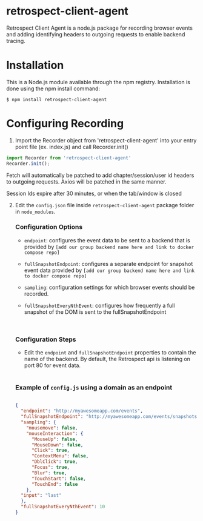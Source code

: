 # retrospect-client-agent

Retrospect Client Agent is a node.js package for recording browser events and adding identifying headers to outgoing requests to enable backend tracing.

# Installation

This is a Node.js module available through the npm registry. Installation is done using the npm install command:

```
$ npm install retrospect-client-agent
```

# Configuring Recording

1. Import the Recorder object from 'retrospect-client-agent' into your entry point file (ex. index.js) and call Recorder.init()

```js
import Recorder from 'retrospect-client-agent'
Recorder.init();
```

Fetch will automatically be patched to add chapter/session/user id headers to outgoing requests. Axios will be patched in the same manner.

Session Ids expire after 30 minutes, or when the tab/window is closed

2. Edit the `config.json` file inside `retrospect-client-agent` package folder in `node_modules`.

    ### Configuration Options

    - `endpoint`: configures the event data to be sent to a backend that is provided by `[add our group backend name here and link to docker compose repo]`

    - `fullSnapshotEndpoint`: configures a separate endpoint for snapshot event data provided by `[add our group backend name here and link to docker compose repo]`

    - `sampling`: configuration settings for which browser events should be recorded.

    - `fullSnapshotEveryNthEvent`: configures how frequently a full snapshot of the DOM is sent to the fullSnapshotEndpoint

    <br>

    ### Configuration Steps

    - Edit the `endpoint` and `fullSnapshotEndpoint` properties to contain the name of the backend. By default, the Retrospect api is listening on port 80 for event data.

    <br>

    ### Example of `config.js` using a domain as an endpoint

    ```json
    
    {
      "endpoint": "http://myawesomeapp.com/events",
      "fullSnapshotEndpoint": "http://myawesomeapp.com/events/snapshots",
      "sampling": {
        "mousemove": false,
        "mouseInteraction": {
          "MouseUp": false,
          "MouseDown": false,
          "Click": true,
          "ContextMenu": false,
          "DblClick": true,
          "Focus": true,
          "Blur": true,
          "TouchStart": false,
          "TouchEnd": false
        },
      "input": "last"
      },
      "fullSnapshotEveryNthEvent": 10
    }
    ```
